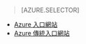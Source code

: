 > [AZURE.SELECTOR]
- [Azure 入口網站](../articles/storage/storage-enable-and-view-metrics.md)
- [Azure 傳統入口網站](../articles/storage/storage-enable-and-view-metrics-classic-portal.md)

